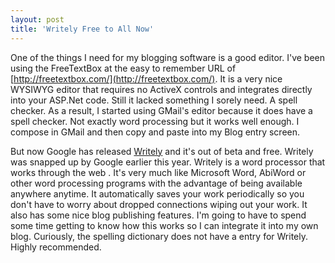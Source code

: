 ```yaml
---
layout: post
title: 'Writely Free to All Now'
---
```

One of the things I need for my blogging software is a good editor. I've been using the FreeTextBox at the easy to remember URL of [http://freetextbox.com/](http://freetextbox.com/). It is a very nice WYSIWYG editor that requires no ActiveX controls and integrates directly into your ASP.Net code. Still it lacked something I sorely need. A spell checker. As a result, I started using GMail's editor because it does have a spell checker. Not exactly word processing but it works well enough. I compose in GMail and then copy and paste into my Blog entry screen.

But now Google has released [Writely](http://www.writely.com/) and it's out of beta and free. Writely was snapped up by Google earlier this year. Writely is a word processor that works through the web . It's very much like Microsoft Word, AbiWord or other word processing programs with the advantage of being available anywhere anytime. It automatically saves your work periodically so you don't have to worry about dropped connections wiping out your work. It also has some nice blog publishing features. I'm going to have to spend some time getting to know how this works so I can integrate it into my own blog. Curiously, the spelling dictionary does not have a entry for Writely. Highly recommended.
